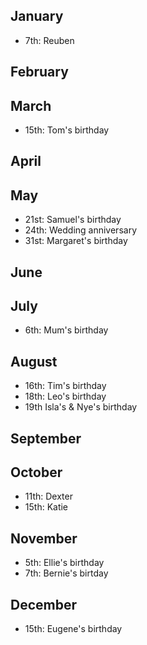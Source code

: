 ## January

- 7th: Reuben

## February

## March 

- 15th: Tom's birthday

## April

## May

- 21st: Samuel's birthday
- 24th: Wedding anniversary
- 31st: Margaret's birthday

## June

## July

- 6th: Mum's birthday

## August

- 16th: Tim's birthday
- 18th: Leo's birthday
- 19th Isla's & Nye's birthday

## September

## October

- 11th: Dexter
- 15th: Katie

## November

- 5th: Ellie's birthday
- 7th: Bernie's birtday

## December

- 15th: Eugene's birthday
